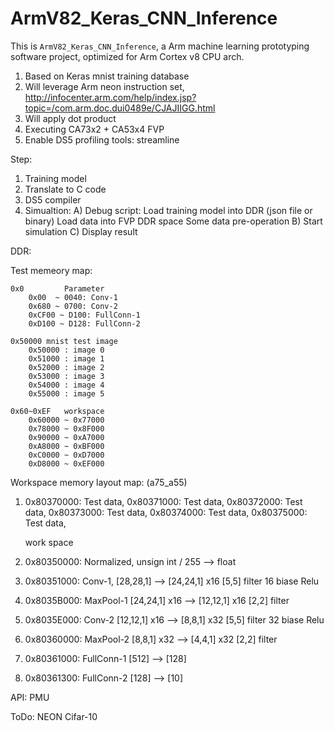 # ArmV82_Keras_CNN_Inference
This is `ArmV82_Keras_CNN_Inference`, a Arm machine learning prototyping software project, optimized for Arm Cortex v8 CPU arch.

1. Based on Keras mnist training database
2. Will leverage Arm neon instruction set, http://infocenter.arm.com/help/index.jsp?topic=/com.arm.doc.dui0489e/CJAJIIGG.html
3. Will apply dot product
4. Executing CA73x2 + CA53x4 FVP
5. Enable DS5 profiling tools: streamline


Step:
1) Training model
2) Translate to C code
3) DS5 compiler
4) Simualtion:
	A) Debug script:
		Load training model into DDR (json file or binary)
		Load data into FVP DDR space
		Some data pre-operation
	B) Start simulation
	C) Display result


	
DDR:
	
Test memeory map:

	0x0			Parameter
		0x00  ~ 0040: Conv-1
		0x680 ~ 0700: Conv-2
		0xCF00 ~ D100: FullConn-1
		0xD100 ~ D128: FullConn-2
		
	0x50000 mnist test image
		0x50000 : image 0
		0x51000 : image 1
		0x52000 : image 2
		0x53000 : image 3
		0x54000 : image 4
		0x55000 : image 5

	0x60~0xEF	workspace
		0x60000 ~ 0x77000
		0x78000 ~ 0x8F000
		0x90000 ~ 0xA7000
		0xA8000 ~ 0xBF000
		0xC0000 ~ 0xD7000
		0xD8000 ~ 0xEF000

Workspace memory layout map: (a75_a55)


1) 0x80370000: Test data,
   0x80371000: Test data,
   0x80372000: Test data,
   0x80373000: Test data,
   0x80374000: Test data,
   0x80375000: Test data,
   
   
   work space
2) 0x80350000:	Normalized, 
				unsign int / 255 --> float			   
3) 0x80351000:	Conv-1,
				[28,28,1] --> [24,24,1] x16
				[5,5] filter
				16 biase
				Relu

4) 0x8035B000: MaxPool-1
				[24,24,1] x16 --> [12,12,1] x16
				[2,2] filter

5) 0x8035E000: Conv-2
				[12,12,1] x16 --> [8,8,1] x32
				[5,5] filter
				32 biase
				Relu

6) 0x80360000: MaxPool-2
				[8,8,1] x32 --> [4,4,1] x32
				[2,2] filter

7) 0x80361000: FullConn-1
				[512] --> [128]
				
8) 0x80361300: FullConn-2
				[128] --> [10]


API:
	PMU



ToDo:
	NEON
	Cifar-10
	

